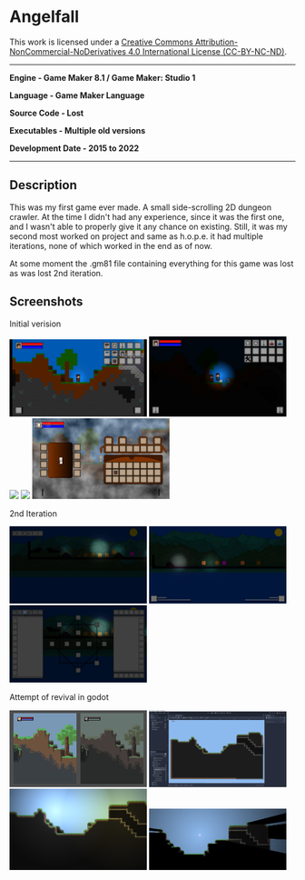# Angelfall

This work is licensed under a <a rel="license" href="http://creativecommons.org/licenses/by-nc-nd/4.0/">Creative Commons Attribution-NonCommercial-NoDerivatives 4.0 International License (CC-BY-NC-ND)</a>.
________________

**Engine - Game Maker 8.1 / Game Maker: Studio 1**

**Language - Game Maker Language**

**Source Code - Lost**

**Executables - Multiple old versions**

**Development Date - 2015 to 2022**

________________

## Description
This was my first game ever made. A small side-scrolling 2D dungeon crawler. At the time I didn't had any experience, since it was the first one, and I wasn't able to properly give it any chance on existing. Still, it was my second most worked on project and same as h.o.p.e. it had multiple iterations, none of which worked in the end as of now.

At some moment the .gm81 file containing everything for this game was lost as was lost 2nd iteration.

## Screenshots
Initial verision

<img src="readme/inventory.jpg" width="48%"> <img src="readme/light-test.jpg" width="48%">
<img src="readme/weapon-fireball.gif" width="48%"> <img src="readme/weapon-sword.gif" width="48%">
<img src="readme/inventory-mockup.jpg" width="48%">

2nd Iteration

<img src="readme/iteration-2-test-1.jpg" width="48%"> <img src="readme/iteration-2-test-2.jpg" width="48%">
<img src="readme/iteration-2-test-3.jpg" width="48%">

Attempt of revival in godot

<img src="readme/godot-mockup.png" width="48%"> <img src="readme/godot-level.png" width="48%">
<img src="readme/godot-test1.png" width="48%"> <img src="readme/godot-test2.png" width="48%">

